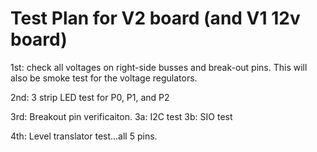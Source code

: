 # Test Plan for V2 board (and V1 12v board)

1st:  check all voltages on right-side busses and break-out pins. This will also be smoke test for the voltage regulators.

2nd:  3 strip LED test for P0, P1, and P2

3rd:  Breakout pin verificaiton.
3a:  I2C test
3b:  SIO test

4th:  Level translator test...all 5 pins.
